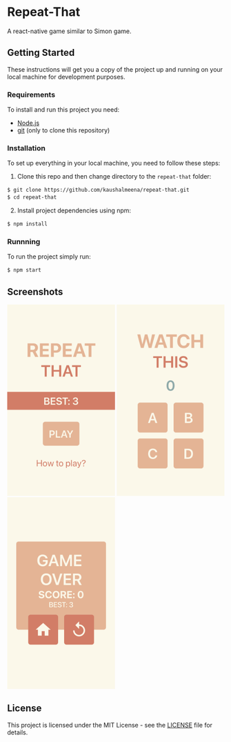 # Repeat-That

A react-native game similar to Simon game.

## Getting Started

These instructions will get you a copy of the project up and running on your local machine for development purposes.

### Requirements

To install and run this project you need:

- [Node.js](https://nodejs.org/ "Node.js")
- [git](https://git-scm.com/downloads "git") (only to clone this repository)

### Installation

To set up everything in your local machine, you need to follow these steps:

1. Clone this repo and then change directory to the `repeat-that` folder:

```bash
$ git clone https://github.com/kaushalmeena/repeat-that.git
$ cd repeat-that
```

2. Install project dependencies using npm:

```bash
$ npm install
```

### Runnning

To run the project simply run:

```bash
$ npm start
```

## Screenshots

<img src="./screenshots/MainMenu.png" width="250"> <img src="./screenshots/Gameplay.png" width="250" /> <img src="./screenshots/GameOver.png" width="250"/>

## License

This project is licensed under the MIT License - see the [LICENSE](LICENSE) file for details.
